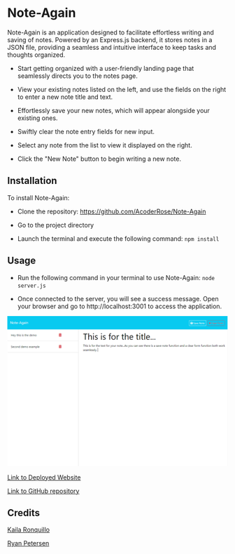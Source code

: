 # Note-Again

Note-Again is an application designed to facilitate effortless writing and saving of notes. Powered by an Express.js backend, it stores notes in a JSON file, providing a seamless and intuitive interface to keep tasks and thoughts organized.

- Start getting organized with a user-friendly landing page that seamlessly directs you to the notes page.

- View your existing notes listed on the left, and use the fields on the right to enter a new note title and text.

- Effortlessly save your new notes, which will appear alongside your existing ones.

- Swiftly clear the note entry fields for new input.

- Select any note from the list to view it displayed on the right.

- Click the "New Note" button to begin writing a new note.

## Installation

To install Note-Again:

- Clone the repository: https://github.com/AcoderRose/Note-Again

- Go to the project directory

- Launch the terminal and execute the following command: `npm install`

## Usage

- Run the following command in your terminal to use Note-Again: `node server.js`

- Once connected to the server, you will see a success message. Open your browser and go to http://localhost:3001 to access the application.

![Screenshot of Note-Again](./public/assets/images/screenshot-of-website.png)

[Link to Deployed Website](https://note-again.onrender.com/)

[Link to GitHub repository](https://github.com/AcoderRose/Note-Again)

## Credits

[Kaila Ronquillo](https://github.com/girlnotfound)

[Ryan Petersen](https://github.com/RyanPetersen-89)
